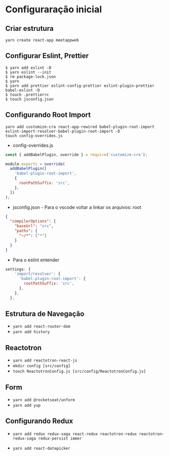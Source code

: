 # Configuraração inicial

## Criar estrutura

```
yarn create react-app meetappweb
```

## Configurar Eslint, Prettier

```
$ yarn add eslint -D
$ yarn eslint --init
$ rm package-lock.json
$ yarn
$ yarn add prettier eslint-config-prettier eslint-plugin-prettier babel-eslint -D
$ touch .prettierrc
$ touch jsconfig.json
```

## Configurando Root Import

```
yarn add customize-cra react-app-rewired babel-plugin-root-import eslint-import-resolver-babel-plugin-root-import -D
touch config-overrides.js
```

- config-overrides.js

```js
const { addBabelPlugin, override } = require('customize-cra');

module.exports = override(
  addBabelPlugin([
    'babel-plugin-root-import',
    {
      rootPathSuffix: 'src',
    },
  ])
);
```

- jsconfig.json - Para o vscode voltar a linkar os arquivos: root

```json
{
  "compilerOptions": {
    "baseUrl": "src",
    "paths": {
      "~/*": ["*"]
    }
  }
}
```

- Para o eslint entender

```js
settings: {
    'import/resolver': {
      'babel-plugin-root-import': {
        rootPathSuffix: 'src',
      },
    },
  },
```

## Estrutura de Navegação

- `yarn add react-router-dom`
- `yarn add history`

## Reactotron

- `yarn add reactotron-react-js`
- `mkdir config [src/config]`
- `touch ReactotronConfig.js [src/config/ReactotronConfig.js]`

## Form

- `yarn add @rocketseat/unform`
- `yarn add yup`

## Configurando Redux

- `yarn add redux redux-saga react-redux reactotron-redux reactotron-redux-saga redux-persist immer`

* `yarn add react-datepicker`
